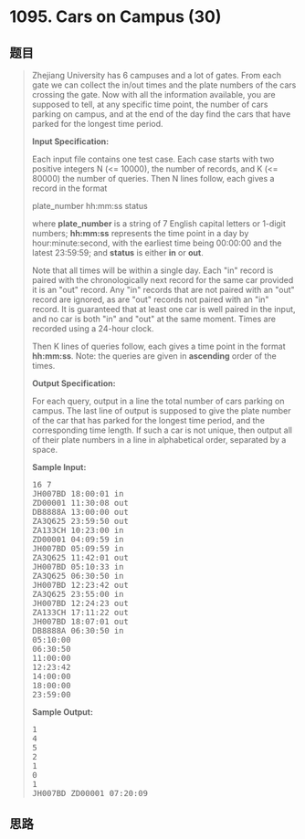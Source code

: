 <h1>1095. Cars on Campus (30)</h1>

## 题目

> <div id="problemContent">
> <p>Zhejiang University has 6 campuses and a lot of gates.  From each gate we can collect the in/out times and the plate numbers of the cars crossing the gate.  Now with all the information available, you are supposed to tell, at any specific time point, the number of cars parking on campus, and at the end of the day find the cars that have parked for the longest time period.</p>
> <p><b>
> Input Specification:
> </b></p>
> <p>Each input file contains one test case.  Each case starts with two positive integers N (&lt;= 10000), the number of records, and K (&lt;= 80000) the number of queries.  Then N lines follow, each gives a record in the format</p>
> <p>plate_number hh:mm:ss status</p>
> <p>where <b>plate_number</b> is a string of 7 English capital letters or 1-digit numbers; <b>hh:mm:ss</b> represents the time point in a day by hour:minute:second, with the earliest time being 00:00:00 and the latest 23:59:59; and <b>status</b> is either <b>in</b> or <b>out</b>.</p>
> <p>Note that all times will be within a single day. Each "in" record is paired with the chronologically next record for the same car provided it is an "out" record. Any "in" records that are not paired with an "out" record are ignored, as are "out" records not paired with an "in" record. It is guaranteed that at least one car is well paired in the input, and no car is both "in" and "out" at the same moment. Times are recorded using a 24-hour clock.
> </p>
> <p>
> Then K lines of queries follow, each gives a time point in the format <b>hh:mm:ss</b>.  Note: the queries are given in <b>ascending</b> order of the times.</p>
> <p><b>
> Output Specification:
> </b></p>
> <p>For each query, output in a line the total number of cars parking on campus.  The last line of output is supposed to give the plate number of the car that has parked for the longest time period, and the corresponding time length.  If such a car is not unique, then output all of their plate numbers in a line in alphabetical order, separated by a space.</p>
> <b>Sample Input:</b><pre>
> 16 7
> JH007BD 18:00:01 in
> ZD00001 11:30:08 out
> DB8888A 13:00:00 out
> ZA3Q625 23:59:50 out
> ZA133CH 10:23:00 in
> ZD00001 04:09:59 in
> JH007BD 05:09:59 in
> ZA3Q625 11:42:01 out
> JH007BD 05:10:33 in
> ZA3Q625 06:30:50 in
> JH007BD 12:23:42 out
> ZA3Q625 23:55:00 in
> JH007BD 12:24:23 out
> ZA133CH 17:11:22 out
> JH007BD 18:07:01 out
> DB8888A 06:30:50 in
> 05:10:00
> 06:30:50
> 11:00:00
> 12:23:42
> 14:00:00
> 18:00:00
> 23:59:00
> </pre>
> <b>Sample Output:</b><pre>
> 1
> 4
> 5
> 2
> 1
> 0
> 1
> JH007BD ZD00001 07:20:09
> </pre>
> </div>

## 思路

